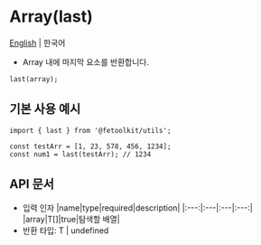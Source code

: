 # Array(last)

[English](../en/array_last.md) | 한국어

- Array 내에 마지막 요소를 반환합니다.

```tsx
last(array);
```

## 기본 사용 예시

```tsx
import { last } from '@fetoolkit/utils';

const testArr = [1, 23, 578, 456, 1234];
const num1 = last(testArr); // 1234
```

## API 문서

- 입력 인자
  |name|type|required|description|
  |:---:|:---|:---|:---:|
  |array|T[]|true|탐색할 배열|
- 반환 타입: T | undefined
